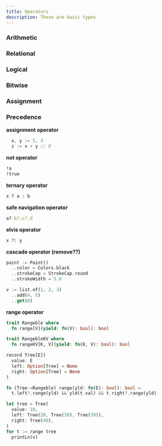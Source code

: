 ```yaml
---
title: Operators
description: These are basic types
---
```


### Arithmetic
### Relational
### Logical
### Bitwise
### Assignment
### Precedence

**assignment operator**

```go
  x, y := 5, 3
  z := x + y // 8
```

**not operator**

```rb
!a
!true
```

**ternary operator**

```rb
x ? a : b
```

**safe navigation operator**

```rb
a?.b?.c?.d
```

**elvis operator**

```rb
x ?: y
```

**cascade operator (remove??)**

```dart
paint := Paint()
  ..color = Colors.black
  ..strokeCap = StrokeCap.round
  ..strokeWidth = 5.0

v := list.of(1, 2, 3)
  ..add(4, 5)
  ..get(0)
```

**range operator**

```rs
trait Rangeble where  
  fn range[V](yield: fn(V): bool): bool

trait RangebleKV where  
  fn rangeKV[K, V](yield: fn(K, V): bool): bool

record Tree[E](
  value: E
  left: Option[Tree] = None
  right: Option[Tree] = None
)

fn (Tree->Rangeble) range(yld: fn(E): bool): bool =
  t.left?.range(yld) && yld(t.val) && t.right?.range(yld)

let tree = Tree(
  value: 10,
  left: Tree(20, Tree(30), Tree(39)),
  right: Tree(40),
)
for t := range tree
  printLn(v)
```
